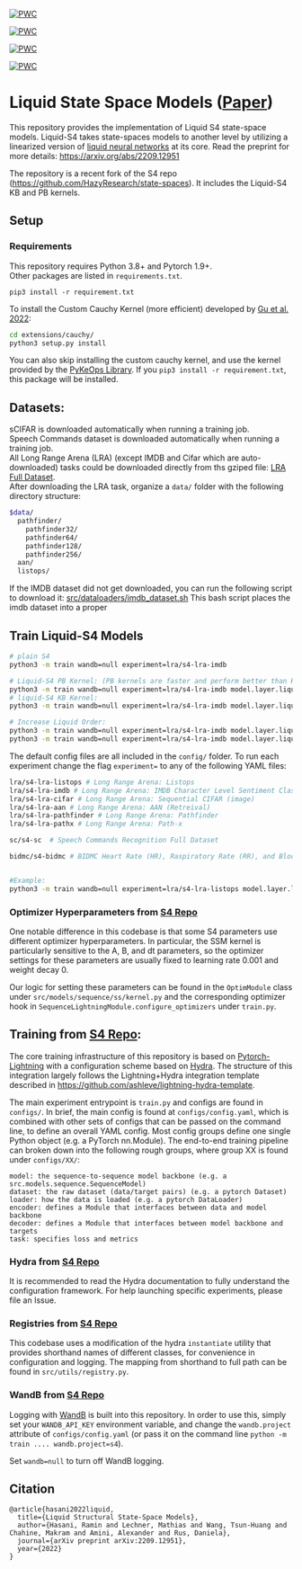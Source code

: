 	
[![PWC](https://img.shields.io/endpoint.svg?url=https://paperswithcode.com/badge/liquid-structural-state-space-models/spo2-estimation-on-bidmc)](https://paperswithcode.com/sota/spo2-estimation-on-bidmc?p=liquid-structural-state-space-models)

[![PWC](https://img.shields.io/endpoint.svg?url=https://paperswithcode.com/badge/liquid-structural-state-space-models/heart-rate-estimation-on-bidmc)](https://paperswithcode.com/sota/heart-rate-estimation-on-bidmc?p=liquid-structural-state-space-models)

[![PWC](https://img.shields.io/endpoint.svg?url=https://paperswithcode.com/badge/liquid-structural-state-space-models/speech-recognition-on-speech-commands-2)](https://paperswithcode.com/sota/speech-recognition-on-speech-commands-2?p=liquid-structural-state-space-models)

[![PWC](https://img.shields.io/endpoint.svg?url=https://paperswithcode.com/badge/liquid-structural-state-space-models/long-range-modeling-on-lra)](https://paperswithcode.com/sota/long-range-modeling-on-lra?p=liquid-structural-state-space-models)


# Liquid State Space Models ([Paper](https://arxiv.org/abs/2209.12951))

This repository provides the implementation of Liquid S4 state-space models. Liquid-S4 takes state-spaces models to another level by utilizing a linearized version of [liquid neural networks](https://github.com/raminmh/liquid_time_constant_networks) at its core. Read the preprint for more details:
https://arxiv.org/abs/2209.12951

The repository is a recent fork of the S4 repo (https://github.com/HazyResearch/state-spaces). It includes the Liquid-S4 KB and PB kernels.

## Setup

### Requirements
This repository requires Python 3.8+ and Pytorch 1.9+.  
Other packages are listed in `requirements.txt`.

`pip3 install -r requirement.txt`

To install the Custom Cauchy Kernel (more efficient) developed by [Gu et al. 2022](https://github.com/HazyResearch/state-spaces):
```bash
cd extensions/cauchy/
python3 setup.py install
```

You can also skip installing the custom cauchy kernel, and use the kernel provided by the [PyKeOps Library](https://www.kernel-operations.io/keops/python/installation.html). If you `pip3 install -r requirement.txt`, this package will be installed. 

## Datasets:

sCIFAR is downloaded automatically when running a training job.  
Speech Commands dataset is downloaded automatically when running a training job.  
All Long Range Arena (LRA) (except IMDB and Cifar which are auto-downloaded) tasks could be downloaded directly from ths gziped file: [LRA Full Dataset](https://storage.googleapis.com/long-range-arena/lra_release.gz).  
After downloading the LRA task, organize a `data/` folder with the following directory structure:

```bash
$data/
  pathfinder/
    pathfinder32/
    pathfinder64/
    pathfinder128/
    pathfinder256/
  aan/
  listops/
```

If the IMDB dataset did not get downloaded, you can run the following script to download it: [src/dataloaders/imdb_dataset.sh](https://github.com/raminmh/liquid-s4/blob/main/src/dataloaders/imdb_dataset.sh) This bash script places the imdb dataset into a proper 

## Train Liquid-S4 Models

```bash
# plain S4
python3 -m train wandb=null experiment=lra/s4-lra-imdb

# Liquid-S4 PB Kernel: (PB kernels are faster and perform better than KB)
python3 -m train wandb=null experiment=lra/s4-lra-imdb model.layer.liquid_kernel=polyb
# liquid-S4 KB Kernel:
python3 -m train wandb=null experiment=lra/s4-lra-imdb model.layer.liquid_kernel=kb

# Increase Liquid Order:
python3 -m train wandb=null experiment=lra/s4-lra-imdb model.layer.liquid_kernel=polyb model.layer.liquid_degree=3
python3 -m train wandb=null experiment=lra/s4-lra-imdb model.layer.liquid_kernel=kb model.layer.liquid_degree=3

```


The default config files are all included in the `config/` folder. To run each experiment change the flag `experiment=` to any of the following YAML files:  

```bash
lra/s4-lra-listops # Long Range Arena: Listops
lra/s4-lra-imdb # Long Range Arena: IMDB Character Level Sentiment Classification (text)
lra/s4-lra-cifar # Long Range Arena: Sequential CIFAR (image)
lra/s4-lra-aan # Long Range Arena: AAN (Retreival)
lra/s4-lra-pathfinder # Long Range Arena: Pathfinder
lra/s4-lra-pathx # Long Range Arena: Path-x

sc/s4-sc  # Speech Commands Recognition Full Dataset

bidmc/s4-bidmc # BIDMC Heart Rate (HR), Raspiratory Rate (RR), and Blood Oxygen Saturation (SpO2)


#Example: 
python3 -m train wandb=null experiment=lra/s4-lra-listops model.layer.liquid_kernel=polyb model.layer.liquid_degree=2

```

### Optimizer Hyperparameters from [S4 Repo](https://github.com/HazyResearch/state-spaces)

One notable difference in this codebase is that some S4 parameters use different optimizer hyperparameters. In particular, the SSM kernel is particularly sensitive to the A, B, and dt parameters, so the optimizer settings for these parameters are usually fixed to learning rate 0.001 and weight decay 0.

Our logic for setting these parameters can be found in the `OptimModule` class under `src/models/sequence/ss/kernel.py` and the corresponding optimizer hook in `SequenceLightningModule.configure_optimizers` under `train.py`.

## Training from [S4 Repo](https://github.com/HazyResearch/state-spaces):

The core training infrastructure of this repository is based on [Pytorch-Lightning](https://pytorch-lightning.readthedocs.io/en/latest/) with a configuration scheme based on [Hydra](https://hydra.cc/docs/intro/).
The structure of this integration largely follows the Lightning+Hydra integration template described in https://github.com/ashleve/lightning-hydra-template.

The main experiment entrypoint is `train.py` and configs are found in `configs/`.
In brief, the main config is found at `configs/config.yaml`, which is combined with other sets of configs that can be passed on the command line, to define an overall YAML config.
Most config groups define one single Python object (e.g. a PyTorch nn.Module).
The end-to-end training pipeline can broken down into the following rough groups, where group XX is found under `configs/XX/`:
```
model: the sequence-to-sequence model backbone (e.g. a src.models.sequence.SequenceModel)
dataset: the raw dataset (data/target pairs) (e.g. a pytorch Dataset)
loader: how the data is loaded (e.g. a pytorch DataLoader)
encoder: defines a Module that interfaces between data and model backbone
decoder: defines a Module that interfaces between model backbone and targets
task: specifies loss and metrics
```

### Hydra from [S4 Repo](https://github.com/HazyResearch/state-spaces)

It is recommended to read the Hydra documentation to fully understand the configuration framework. For help launching specific experiments, please file an Issue.

### Registries from [S4 Repo](https://github.com/HazyResearch/state-spaces)

This codebase uses a modification of the hydra `instantiate` utility that provides shorthand names of different classes, for convenience in configuration and logging.
The mapping from shorthand to full path can be found in `src/utils/registry.py`.

### WandB from [S4 Repo](https://github.com/HazyResearch/state-spaces)

Logging with [WandB](https://wandb.ai/site) is built into this repository.
In order to use this, simply set your `WANDB_API_KEY` environment variable, and change the `wandb.project` attribute of `configs/config.yaml` (or pass it on the command line `python -m train .... wandb.project=s4`).

Set `wandb=null` to turn off WandB logging.


## Citation

```
@article{hasani2022liquid,
  title={Liquid Structural State-Space Models},
  author={Hasani, Ramin and Lechner, Mathias and Wang, Tsun-Huang and Chahine, Makram and Amini, Alexander and Rus, Daniela},
  journal={arXiv preprint arXiv:2209.12951},
  year={2022}
}

```
